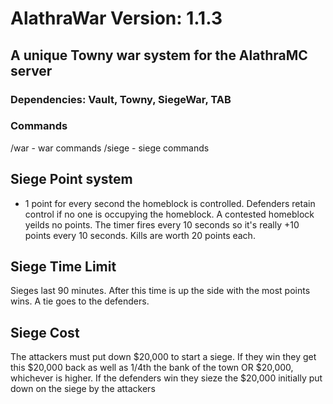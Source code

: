 # AlathraWar Version: 1.1.3
## A unique Towny war system for the AlathraMC server

### Dependencies: Vault, Towny, SiegeWar, TAB

### Commands
/war - war commands
/siege - siege commands

## Siege Point system
+ 1 point for every second the homeblock is controlled. Defenders retain control if no one is occupying the homeblock. A contested homeblock yeilds no points. The timer fires every 10 seconds so it's really +10 points every 10 seconds. Kills are worth 20 points each.

## Siege Time Limit
Sieges last 90 minutes. After this time is up the side with the most points wins. A tie goes to the defenders.

## Siege Cost
The attackers must put down $20,000 to start a siege. If they win they get this $20,000 back as well as 1/4th the bank of the town OR $20,000, whichever is higher. If the defenders win they sieze the $20,000 initially put down on the siege by the attackers

